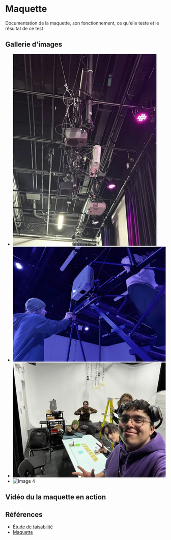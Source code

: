 # Maquette

Documentation de la maquette, son fonctionnement, ce qu'elle teste et le résultat de ce test

## Gallerie d'images

* ![](../Assets/images/maquette_image/projecteur_photo.png)
* ![](../Assets/images/maquette_image/setup_projo.png)
* ![](../Assets/images/maquette_image/photo_de_groupe.png)
* ![Image 4](https://placehold.co/400x400?text=4+image)

## Vidéo du la maquette en action

## Références 

* [Étude de faisabilité](https://tim-montmorency.com/582523-gestion/#/contenus/4_faisabilite/10_etude/)
* [Maquette](https://tim-montmorency.com/582523-gestion/#/contenus/4_faisabilite/30_maquette/)

